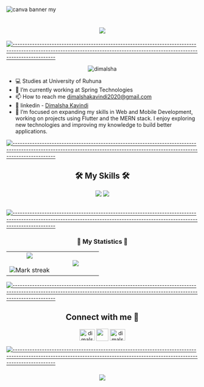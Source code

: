 
![canva banner my](https://github.com/DimalshaKavindi/DimalshaKavindi/assets/139705921/937cf50a-9d0e-4192-93e6-56820326260c)

<h1 align="center">
    <img src="https://readme-typing-svg.herokuapp.com/?font=Righteous&size=35&center=true&vCenter=true&width=500&height=70&duration=4000&lines=Hi+There!+👋;+I'm+Dimalsha+Kavindi;" />
</h1>

[![-----------------------------------------------------------------------------------------------------------------------------------------------------------------------------](
https://raw.githubusercontent.com/andreasbm/readme/master/assets/lines/aqua.png)](https://github.com/BaseMax?tab=repositories)

</h3> <p align="center"> <img src="https://komarev.com/ghpvc/?username=dimalshakavindi&label=Profile%20views&color=0e75b6&style=flat" alt="dimalsha" /> </p>

<div align="left">
 
- 💻 Studies at University of Ruhuna
- 🏬 I’m currently working at Spring Technologies
- 📫 How to reach me [dimalshakavindi2020@gmail.com](mailto:dimalshakavindi2020@gmail.com)
- 📌 linkedin - [Dimalsha Kavindi](https://www.linkedin.com/in/dimalsha-kavindi-814395210/)
- 🌟 I’m focused on expanding my skills in Web and Mobile Development, working on projects using Flutter and the MERN stack. I enjoy exploring new technologies and improving my knowledge to build better applications.
 </div>
 
 [![-----------------------------------------------------------------------------------------------------------------------------------------------------------------------------](
https://raw.githubusercontent.com/andreasbm/readme/master/assets/lines/aqua.png)](https://github.com/BaseMax?tab=repositories)

<h2 align="center"> 🛠️ My Skills 🛠️ </h2>


<div align="center">
    <img src="https://skillicons.dev/icons?i=react,bootstrap,mui,html,css,vscode,figma,tailwind,git,flutter,python,postgresql" />
    <img src="https://skillicons.dev/icons?i=nodejs,javascript,express,android,firebase,mongodb,java,cpp,mysql,figma" /><br>
</div>

<br/>

[![-----------------------------------------------------------------------------------------------------------------------------------------------------------------------------](
https://raw.githubusercontent.com/andreasbm/readme/master/assets/lines/aqua.png)](https://github.com/BaseMax?tab=repositories)

<h3 align="center"> 🚀 My Statistics 🚀 </h3>
<p align="center">
<table align="center">
<tr border="none">
<td width="50%" align="center">
  
  <img  align="center"  src="https://github-readme-stats.vercel.app/api?username=dimalshakavindi&theme=dark&show_icons=true&count_private=true" />
  <br></br>
  <img  title="🔥 Get streak stats for your profile at git.io/streak-stats" alt="Mark streak" src="https://github-readme-streak-stats.herokuapp.com/?user=dimalshakavindi&theme=dark&hide_border=false" /> 
</td>
<td width="50%" align="center">

  <img  align="center"  src="https://github-readme-stats.anuraghazra1.vercel.app/api/top-langs/?username=dimalshakavindi&theme=dark&hide_border=false&no-bg=true&no-frame=true&langs_count=10&hide=Jupyter%20Notebook,PureBasic,Ruby,Go,Shell,Rust,Kotlin,Swift,Perl,Scala,Elixir,Haskell,PowerShell"/>
  
  
  </td>
</tr>
</table>

[![-----------------------------------------------------------------------------------------------------------------------------------------------------------------------------](
https://raw.githubusercontent.com/andreasbm/readme/master/assets/lines/aqua.png)](https://github.com/BaseMax?tab=repositories)

<div align="center">
<h2 align="center"> Connect with me 🤝 </h2>

<p align="center">
<a href="https://linkedin.com/in/dimalsha kavindi" target="blank"><img align="center" src="https://raw.githubusercontent.com/rahuldkjain/github-profile-readme-generator/master/src/images/icons/Social/linked-in-alt.svg" alt="dimalsha kavindi" height="30" width="40" /></a>
  <a href = 'https://github.com/dimalshakavindi'> <img width = '32px' align= 'center' src="https://raw.githubusercontent.com/rahulbanerjee26/githubAboutMeGenerator/main/icons/github.svg"/></a>
<a href="https://fb.com/dimalsha liyanagama" target="blank"><img align="center" src="https://raw.githubusercontent.com/rahuldkjain/github-profile-readme-generator/master/src/images/icons/Social/facebook.svg" alt="dimalsha liyanagama" height="30" width="40" /></a>
</p>
</div>

[![-----------------------------------------------------------------------------------------------------------------------------------------------------------------------------](
https://raw.githubusercontent.com/andreasbm/readme/master/assets/lines/aqua.png)](https://github.com/BaseMax?tab=repositories)


<h3 align="center"><img src="https://readme-typing-svg.herokuapp.com?lines=Thank+You+for+visiting+my+GitHub+Profile+!+...&center=true&width=700&height=45">
